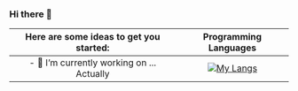 ### Hi there 👋

Here are some ideas to get you started: | Programming Languages
:--------------------------------------:|:-------------------------:
|- 🔭 I’m currently working on ... <br> Actually      | [![My Langs](https://github-readme-stats.vercel.app/api/top-langs/?username=gustavo-mv&layout=pie)](https://github.com/gustavo-mv/github-readme-stats) |

                





